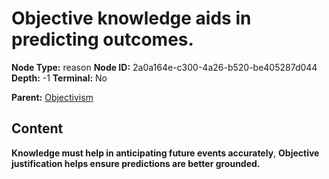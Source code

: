 # Objective knowledge aids in predicting outcomes.

**Node Type:** reason
**Node ID:** 2a0a164e-c300-4a26-b520-be405287d044
**Depth:** -1
**Terminal:** No

**Parent:** [Objectivism](objectivism.md)

## Content

**Knowledge must help in anticipating future events accurately**, **Objective justification helps ensure predictions are better grounded.**
